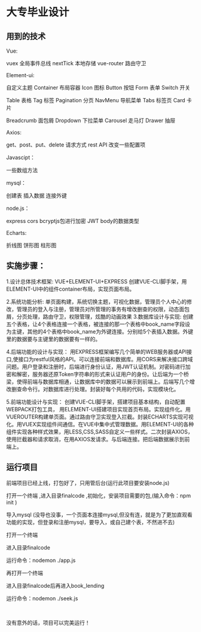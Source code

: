 # 大专毕业设计
## 用到的技术
Vue:

vuex 全局事件总线 nextTick 本地存储 vue-router 路由守卫

Element-ui:

自定义主题 Container 布局容器 Icon 图标 Button 按钮 Form 表单 Switch 开关

Table 表格 Tag 标签 Pagination 分页 NavMenu 导航菜单 Tabs 标签页 Card 卡片

Breadcrumb 面包屑 Dropdown 下拉菜单 Carousel 走马灯 Drawer 抽屉

Axios:

get、post、put、delete 请求方式 rest API 改变一些配置项

Javascipt：

一些数组方法

mysql：

创建表 插入数据 连接外键

node.js：

express cors bcryptjs包进行加密 JWT body的数据类型

Echarts:

折线图 饼形图 柱形图

## 实施步骤：
1.设计总体技术框架:
VUE+ELEMENT-UI+EXPRESS
创建VUE-CLI脚手架，用ELEMENT-UI中的组件container布局，实现页面布局。

2.系统功能分析:
单页面构建，系统切换主题，可视化数据，管理员个人中心的修改，管理员的登入与注册，管理员对所管理的事务有增改删查的权限，动态面包屑，分页处理，路由守卫，权限管理，炫酷的动画效果
3.数据库设计与实现:
创建五个表格，让4个表格连接一个表格，被连接的那一个表格中book_name字段设为主键，其他的4个表格中book_name为外键连接。分别给5个表插入数据。外键里的数据要与主键里的数据要有一样的。

4.后端功能的设计与实现：
用EXPRESS框架编写几个简单的WEB服务器或API接口,使接口为restful风格的API。可以连接前端和数据库。用CORS来解决接口跨域问题。用户登录和注册时，后端进行身份认证，用JWT认证机制。对密码进行加密和解密，服务器还原Token字符串的形式来认证用户的身份。让后端为一个桥梁，使得前端与数据库相通，让数据库中的数据可以展示到前端上。后端写几个增改删查命令行。对数据库进行处理。封装好每个共用的代码，实现模块化。

5.前端功能设计与实现：
创建VUE-CLI脚手架，搭建项目基本结构，自动配置WEBPACK打包工具，
用ELEMENT-UI搭建项目实现首页布局。实现组件化。用VUEROUTER构建单页面。通过路由守卫实现登入拦截。封装ECHARTS实现可视化。用VUEX实现组件间通信。在VUE中集中式管理数据。用ELEMENT-UI的各种组件实现各种样式效果，用LESS,CSS,SASS自定义一些样式。二次封装AXIOS，使用拦截器和请求取消，在用AXIOS发请求。与后端连接。把后端数据展示到前端上。

## 运行项目
前端项目已经上线，打包好了，只用管后台(运行此项目要安装node.js)

打开一个终端 ,进入目录finalcode ,初始化，安装项目需要的包,(输入命令：npm init )

导入mysql (没导也没事，一个页面本连接mysql,但没有连，就是为了更加直观看功能的实现，但登录和注册mysql，要导入，或自己建个表，不然进不去)

打开一个终端

进入目录finalcode

运行命令：nodemon ./app.js

再打开一个终端

进入目录finalcode后再进入book_lending

运行命令：nodemon ./seek.js

​

没有意外的话，项目可以完美运行！
